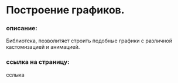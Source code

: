 # Построение графиков.

### описание:
Библиотека, позволитяет строить подобные графики с различной кастомизацией и анимацией.

### ссылка на страницу:
сслыка

